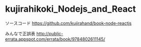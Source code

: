 # kujirahikoki_Nodejs_and_React
ソースコード
https://github.com/kujirahand/book-node-reactjs

みんなで正誤表
http://public-errata.appspot.com/errata/book/9784802611145/
